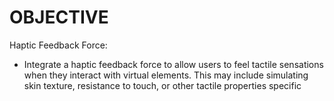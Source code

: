 # OBJECTIVE
 Haptic Feedback Force:
- Integrate a haptic feedback force to allow
 users to feel tactile sensations
 when they interact with virtual elements.
This may include simulating skin texture,
 resistance to touch, or other tactile properties
 specific
